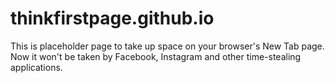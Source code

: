 # thinkfirstpage.github.io
This is placeholder page to take up space on your browser's New Tab page. Now it won't be taken by Facebook, Instagram and other time-stealing applications.
